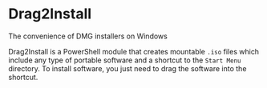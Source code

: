 # Drag2Install

The convenience of DMG installers on Windows

Drag2Install is a PowerShell module that creates mountable `.iso` files which include any type of portable software and a shortcut to the `Start Menu` directory. To install software, you just need to drag the software into the shortcut.
